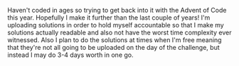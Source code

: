 Haven't coded in ages so trying to get back into it with the Advent of Code this year. Hopefully I make it further than the last couple of years! I'm uploading solutions in order to hold myself accountable so that I make my solutions actually readable and also not have the worst time complexity ever witnessed. Also I plan to do the solutions at times when I'm free meaning that they're not all going to be uploaded on the day of the challenge, but instead I may do 3-4 days worth in one go.
